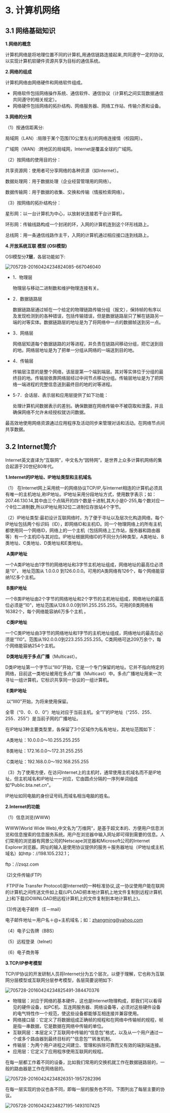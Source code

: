 # 3. 计算机网络

## 3.1 网络基础知识

**1.网络的概念**

计算机网络是将地理位置不同的计算机,用通信链路连接起来,共同遵守一定的协议,以实现计算机软硬件资源共享为目标的通信系统。

**2.网络的组成**

计算机网络由网络硬件和网络软件组成。

- 网络软件包括网络操作系统、通信软件、通信协议（计算机之间实现数据通信共同遵守的相关规定）。
- 网络硬件包括网络的拓扑结构、网络服务器、网络工作站、传输介质和设备。

**3.网络的分类**

（1）按通信距离分:

局域网（LAN）:局限于某个范围(10公里左右)的网络连接情（校园网）。

广域网（WAN）:跨地区的局域网，Internet是覆盖全球的广域网。

（2）按网络的使用目的分：

共享资源网：使用者可分享网络的各种资源（如Internet）。

数据处理网：用于数据处理（企业经营管理用的网络）。

数据传输网：用于数据的收集、交换和传输（情报检索网络）。

（3）按网络的拓扑结构分：

星形网：以一台计算机为中心，以放射状连接若干台计算机。

环形网：传输线路构成一个封闭的环，入网的计算机连到这个环形线路上。

总线网：用一条通信线路作主干，入网的计算机通过相应接口连到线路上。

**4.开放系统互联 模型 (OSI模型)**   

OSI模型分**7层**，各层功能如下:   

![705728-20160424234824085-667046040](assets/705728-20160424234824085-667046040.png)   

- 1．物理层

  物理层与移动二进制数和维护物理连接有关。

- 2．数据链路层

  数据链路层通过帧在一个给定的物理链路传输分组（报文），保持帧的有序以及发现检测到的各种错误，包括传输错误，但是数据链路层只了解在链路另一端的对等实体。数据链路层的地址是为了将网络中一点的数据帧送到另一点。

- 3．网络层

  网络层知道每个数据链路的对等进程，并负责在链路间移动分组，把它送到目的地。网络层地址是为了把单一分组从网络的一端送到目的地。

- 4．传输层

  传输层注意的是整个网络，该层是第一个端到端层。其对等实体位于分组的最终目的地。传输层依靠网络层经过中间节点移动分组。传输层地址是为了把网络一端进程的完整信息送到最终目的地的对等进程。

- 5-7．会话层、表示层和应用层提供了如下功能： 

  处理计算机间数据表示的差别。确保数据在网络传输中不被窃取和泄露，并且确保网络不允许未经授权就访问数据。

最高效地使用网络资源通过应用程序及活动同步来管理对话和活动。在网络节点间共享数据。

## 3.2 Internet简介

Internet英文直译为“互联网”，中文名为“因特网”。是世界上众多计算机网络的集合起源于20世纪80年代。

**1.Internet的IP地址、IP地址类型和主机域名**

   （1） 在Internet网上采用统一的网络协议TCP/IP,与Internet相连的计算机必须具有唯一的主机地址,称IP地址。IP地址采用分段地址方式，使用数字表示；如：207.46.130.14,其中由三个点隔开的四个数是十进制,其大小是0-255,每个数对应一个8位二进制数,所以IP地址用32位二进制位存放站4个字节。

   （2）IP地址类型:最初设计互联网络时，为了便于寻址以及层次化构造网络，每个IP地址包括两个标识码（ID），即网络ID和主机ID。同一个物理网络上的所有主机都使用同一个网络ID，网络上的一个主机（包括网络上工作站，服务器和路由器等）有一个主机ID与其对应。IP地址根据网络ID的不同分为5种类型，A类地址、B类地址、C类地址、D类地址和E类地址。

​     **A类IP地址**

​     一个A类IP地址由1字节的网络地址和3字节主机地址组成，网络地址的最高位必须是“0”， 地址范围从      1.0.0.0 到126.0.0.0。可用的A类网络有126个，每个网络能容纳1亿多个主机。

​    **B类IP地址**

​    一个B类IP地址由2个字节的网络地址和2个字节的主机地址组成，网络地址的最高位必须是“10”，地址范围从128.0.0.0到191.255.255.255。可用的B类网络有16382个，每个网络能容纳6万多个主机 。

​     **C类IP地址**

​    一个C类IP地址由3字节的网络地址和1字节的主机地址组成，网络地址的最高位必须是“110”。范围从192.0.0.0到223.255.255.255。C类网络可达209万余个，每个网络能容纳254个主机。

​    **D类地址用于多点广播**（Multicast）。

​    D类IP地址第一个字节以“lll0”开始，它是一个专门保留的地址。它并不指向特定的网络，目前这一类地址被用在多点广播（Multicast）中。多点广播地址用来一次寻址一组计算机，它标识共享同一协议的一组计算机。

​    **E类IP地址**

​    以“llll0”开始，为将来使用保留。

​    全零（“0．0．0．0”）地址对应于当前主机。全“1”的IP地址（“255．255．255．255”）是当前子网的广播地址。

​    在IP地址3种主要类型里，各保留了3个区域作为私有地址，其地址范围如下：

​    A类地址：10.0.0.0～10.255.255.255

​    B类地址：172.16.0.0～172.31.255.255

​    C类地址：192.168.0.0～192.168.255.255

   （3）为了使用方便，在访问Internet上的主机时，通常使用主机域名而不是IP地址，但主机域名和IP地址一一对应，它由圆点分隔的一序列单词组成如“Public.bta.net.cn"。

IP地址如同电脑的身份证号码,而域名相当电脑的姓名。

**2.Internet的功能**

   （1）信息浏览(WWW)

WWW(World Wide Web),中文名为”万维网“，是基于超文本的、方便用户信息浏览和信息搜索的信息服务系统。用户在浏览器中输入网址即可得到需要的信息。人们常用的浏览器有网景公司的Netscape浏览器和Microsoft公司的Internet Explorer浏览器。网址的输入是使用协议提供的服务＋服务器地址（IP地址或主机域名）如http：//198.105.232.1；

ftp：//zsqz.com

​    (2)文件传输(FTP)

​    FTP(File Transfer Protocol)是Internet的一种标准协议,这一协议使用户能在联网的计算机之间传送文件如上载(UPLOAD把本地计算机上地文件复制到远程计算机上)和下载(DOWNLOAD把远程计算机上的文件复制到本地计算机上)。

​    (3)传送电子邮件（E－mail）

电子邮件地址＝用户名＋@+主机域名；如：zhangming@yahoo.com

   （4）电子公告牌（BBS）

   （5）远程登录（telnet）

   （6）电子商务等

**3.TCP/IP参考模型**

TCP/IP协议的开发研制人员将Internet分为五个层次，以便于理解，它也称为互联网分层模型或互联网分层参考模型，各层简要说明如下:   

![705728-20160424234825491-384470376](assets/705728-20160424234825491-384470376.png)

- 物理层：对应于网络的基本硬件，这也是Internet物理构成，即我们可以看得见的硬件设备，如PC机、互连网服务器、网络设备等，必须对这些硬件设备的电气特性作一个规范，使这些设备都能够互相连接并兼容使用。
- 网络接口层：它定义了将数据组成正确帧的规程和在网络中传输帧的规程，帧是指一串数据，它是数据在网络中传输的单位。
- 互联网层：本层定义了互联网中传输的“信息包”格式，以及从一个用户通过一个或多个路由器到最终目标的""信息包""转发机制。
- 传输层：为两个用户进程之间建立、管理和拆除可靠而又有效的端到端连接。
- 应用层：它定义了应用程序使用互联网的规程。

在每一层都工作着不同的设备，比如我们常用的交换机就工作在数据链路层的，一般的路由器是工作在网络层的。

![705728-20160424234826351-1957282396](assets/705728-20160424234826351-1957282396.png)

在每一层实现的协议也各不同，即每一层的服务也不同，下图列出了每层主要的协议。

![705728-20160424234827195-1493107425](assets/705728-20160424234827195-1493107425.png)
